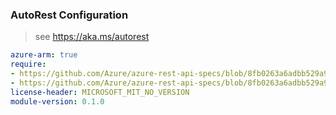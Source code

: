 ### AutoRest Configuration

> see https://aka.ms/autorest

``` yaml
azure-arm: true
require:
- https://github.com/Azure/azure-rest-api-specs/blob/8fb0263a6adbb529a9a7bf3e56110f3abdd55c72/specification/devtestlabs/resource-manager/readme.md
- https://github.com/Azure/azure-rest-api-specs/blob/8fb0263a6adbb529a9a7bf3e56110f3abdd55c72/specification/devtestlabs/resource-manager/readme.go.md
license-header: MICROSOFT_MIT_NO_VERSION
module-version: 0.1.0
```